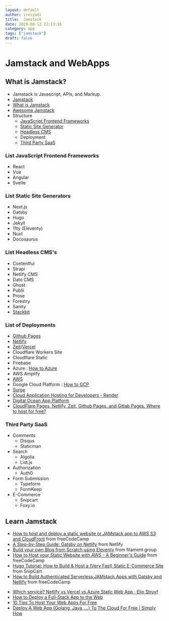 ```yaml
---
layout: default
author: irosyadi
title:  Jamstack
date: 2020-08-12 22:13:16
category: app
tags: ["jamstack"]
draft: false
---
```


# Jamstack and WebApps

## What is Jamstack?
- Jamstack is Javascript, APIs, and Markup.
- [Jamstack](https://snipcart.com/blog/jamstack)
- [What is Jamstack](https://www.freecodecamp.org/news/what-is-the-jamstack-and-how-do-i-host-my-website-on-it/)
- [Awesome Jamstack](https://github.com/automata/awesome-jamstack)
- Structure
    - [JavaScript Frontend Frameworks](#toc_3)
    - [Static Site Generator](https://www.staticgen.com/)
    - [Headless CMS](https://headlesscms.org/)
    - Deployment
    - [Third Party SaaS](https://github.com/agarrharr/awesome-static-website-services)

### List JavaScript Frontend Frameworks
- React
- Vue
- Angular
- Svelte

### List Static Site Generators
- Next.js
- Gatsby
- Hugo
- Jekyll
- 11ty (Eleventy)
- Nuxt
- Docosaurus

### List Headless CMS's
- Contentful
- Strapi
- Netlify CMS
- Dato CMS
- Ghost
- Publii
- Prose
- Forestry
- Sanity
- [Stackbit](https://www.stackbit.com/)

### List of Deployments
- [Github Pages](https://pages.github.com/)
- [Netlify](https://www.netlify.com/)
- [Zeit](https://zeit.co/)/[Vercel](https://vercel.com/)
- Cloudflare Workers Site
- Cloudflare Static
- Firebase
- Azure : [How to Azure](https://docs.microsoft.com/en-us/azure/storage/blobs/storage-blob-static-website)
- AWS Amplify
- [AWS](https://aws.amazon.com/getting-started/projects/host-static-website/)
- Google Cloud Platform : [How to GCP](https://cloud.google.com/storage/docs/hosting-static-website)
- [Surge](https://surge.sh/)
- [Cloud Application Hosting for Developers - Render](https://render.com/)
- [Digital Ocean App Platform](https://www.digitalocean.com/products/app-platform/)
- [CloudFlare Pages, Netlify, Zeit, Github Pages, and Gitlab Pages. Where to host for free?](https://jace.pro/post/2020-12-17-cloudflare-pages-netlify-zeit-github-pages-and-gitlab-pages-where-to-host/)

### Third Party SaaS
- Comments
    - Disqus
    - Staticman
- Search
    - Algolia
    - List.js
- Authorization
    - Auth0
- Form Submission
    - Typeform
    - FormKeep
- E-Commerce
    - Snipcart
    - Foxy.io

## Learn Jamstack
- [How to host and deploy a static website or JAMstack app to AWS S3 and CloudFront](https://www.freecodecamp.org/news/how-to-host-and-deploy-a-static-website-or-jamstack-app-to-s3-and-cloudfront/) from freeCodeCamp
- [A Step-by-Step Guide: Gatsby on Netlify](https://www.netlify.com/blog/2016/02/24/a-step-by-step-guide-gatsby-on-netlify/) from Netlify
- [Build your own Blog from Scratch using Eleventy](https://www.filamentgroup.com/lab/build-a-blog/) from filament group
- [How to Host your Static Website with AWS - A Beginner's Guide](https://www.freecodecamp.org/news/a-beginners-guide-on-how-to-host-a-static-site-with-aws/) from freeCodeCamp
- [Hugo Tutorial: How to Build & Host a (Very Fast) Static E-Commerce Site](https://snipcart.com/blog/hugo-tutorial-static-site-ecommerce) from SnipCart
- [How to Build Authenticated Serverless JAMstack Apps with Gatsby and Netlify](https://www.freecodecamp.org/news/building-jamstack-apps/) from freeCodeCamp
* [Which service? Netlify vs Vercel vs Azure Static Web App · Elio Struyf](https://www.eliostruyf.com/netlify-vs-vercel-vs-azure-static-web-app/)
* [How to Deploy a Full-Stack App to the Web](https://acidtango.com/thelemoncrunch/how-to-deploy-a-full-stack-app-to-the-web/)
* [10 Tips To Host Your Web Apps For Free](https://blog.patricktriest.com/host-webapps-free/)
* [Deploy A Web App (Golang, Java, ...) To The Cloud For Free | Simply How](https://simply-how.com/free-paas-hosting)